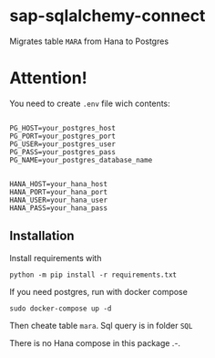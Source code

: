 # sap-sqlalchemy-connect

Migrates table `MARA` from Hana to Postgres

# Attention!
 You need to create `.env` file wich contents:

```

PG_HOST=your_postgres_host
PG_PORT=your_postgres_port
PG_USER=your_postgres_user
PG_PASS=your_postgres_pass
PG_NAME=your_postgres_database_name


HANA_HOST=your_hana_host
HANA_PORT=your_hana_port
HANA_USER=your_hana_user
HANA_PASS=your_hana_pass

```

## Installation
Install requirements with

```
python -m pip install -r requirements.txt 
```

If you need postgres, run with docker compose

```
sudo docker-compose up -d
```
Then cheate table `mara`. Sql query is in folder `SQL`

There is no Hana compose in this package .-.

##

